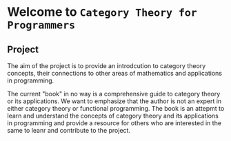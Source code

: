 # Welcome to `Category Theory for Programmers` 


## Project 

The aim of the  project is to provide an introdcution to category theory concepts, their connections to other areas of mathematics and applications in programming. 

The current "book" in no way is a comprehensive guide to category theory or its applications. We want to emphasize that the author is not an expert in either category theory or functional programming. The book is an attepmt to learn and understand the concepts of category theory and its applications in programming and provide a resource for others who are interested in the same to leanr and contribute to the project.